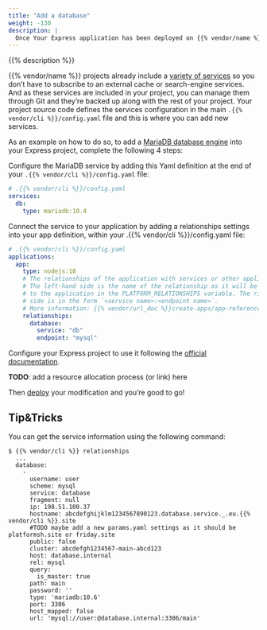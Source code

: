 ```yaml
---
title: "Add a database"
weight: -130
description: |
  Once Your Express application has been deployed on {{% vendor/name %}}, you might want to add a service to your application.
---
```


{{% description %}}

{{% vendor/name %}} projects already include a [variety of services](/add-services.html#available-services) so you don’t have to subscribe to an external cache or search-engine services.
And as these services are included in your project, you can manage them through Git and they’re backed up along with the rest of your project.
Your project source code defines the services configuration in the main `.{{% vendor/cli %}}/config.yaml` file and this is where you can add new services.

As an example on how to do so, to add a [MariaDB database engine](/add-services/mysql.html) into your Express project, complete the following 4 steps:

Configure the MariaDB service by adding this Yaml definition at the end of your `.{{% vendor/cli %}}/config.yaml` file:

```yaml
# .{{% vendor/cli %}}/config.yaml
services:
  db:
    type: mariadb:10.4
```

Connect the service to your application by adding a relationships settings into your app definition, within your .{{% vendor/cli %}}/config.yaml file:
```yaml
# .{{% vendor/cli %}}/config.yaml
applications:
  app:
    type: nodejs:18
    # The relationships of the application with services or other applications.
    # The left-hand side is the name of the relationship as it will be exposed
    # to the application in the PLATFORM_RELATIONSHIPS variable. The right-hand
    # side is in the form `<service name>:<endpoint name>`.
    # More information: {{% vendor/url_doc %}}create-apps/app-reference.html#relationships
    relationships:
      database:
        service: "db"
        endpoint: "mysql"
```

Configure your Express project to use it following the [official documentation](https://expressjs.com/en/guide/database-integration.html#mysql).


**TODO**: add a resource allocation process (or link) here

Then [deploy](#deploy) your modification and you’re good to go!



## Tip&Tricks
You can get the service information using the following command:
```shell
$ {{% vendor/cli %}} relationships
  ...
  database:
    -
      username: user
      scheme: mysql
      service: database
      fragment: null
      ip: 198.51.100.37
      hostname: abcdefghijklm1234567890123.database.service._.eu.{{% vendor/cli %}}.site
      #TODO maybe add a new params.yaml settings as it should be platformsh.site or friday.site
      public: false
      cluster: abcdefgh1234567-main-abcd123
      host: database.internal
      rel: mysql
      query:
        is_master: true
      path: main
      password: ''
      type: 'mariadb:10.6'
      port: 3306
      host_mapped: false
      url: 'mysql://user:@database.internal:3306/main'
```




